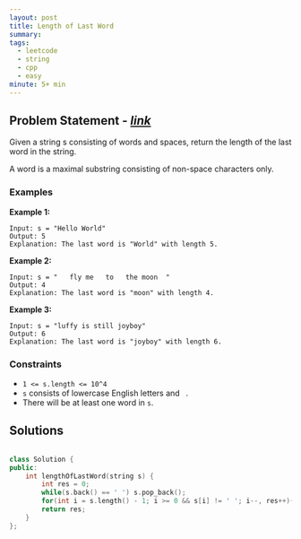 ```yaml
---
layout: post
title: Length of Last Word
summary:
tags:
  - leetcode
  - string
  - cpp
  - easy
minute: 5+ min
---
```


## Problem Statement - [_link_](https://leetcode.com/problems/removing-stars-from-a-string/description/)

Given a string s consisting of words and spaces, return the length of the last word in the string.

A word is a maximal substring consisting of non-space characters only.


### Examples

**Example 1:**  

```
Input: s = "Hello World"
Output: 5
Explanation: The last word is "World" with length 5.
```

**Example 2:**  

```
Input: s = "   fly me   to   the moon  "
Output: 4
Explanation: The last word is "moon" with length 4.
```

**Example 3:**  

```
Input: s = "luffy is still joyboy"
Output: 6
Explanation: The last word is "joyboy" with length 6.
```

### Constraints

- `1 <= s.length <= 10^4`
- `s` consists of lowercase English letters and ` `.
- There will be at least one word in `s`.


## Solutions

```cpp

class Solution {
public:
    int lengthOfLastWord(string s) {
        int res = 0;
        while(s.back() == ' ') s.pop_back();
        for(int i = s.length() - 1; i >= 0 && s[i] != ' '; i--, res++){}
        return res;
    }
};

```
